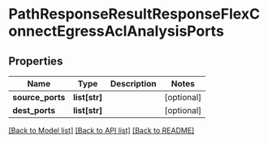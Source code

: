 # PathResponseResultResponseFlexConnectEgressAclAnalysisPorts

## Properties
Name | Type | Description | Notes
------------ | ------------- | ------------- | -------------
**source_ports** | **list[str]** |  | [optional] 
**dest_ports** | **list[str]** |  | [optional] 

[[Back to Model list]](../README.md#documentation-for-models) [[Back to API list]](../README.md#documentation-for-api-endpoints) [[Back to README]](../README.md)


